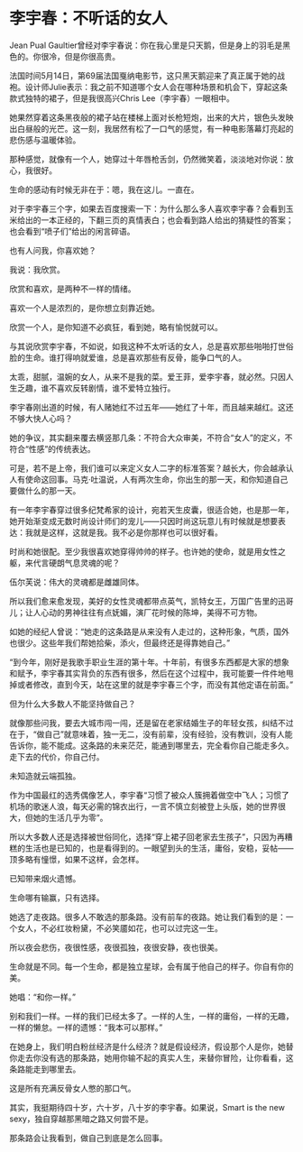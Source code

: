 # 李宇春：不听话的女人

Jean Pual Gaultier曾经对李宇春说：你在我心里是只天鹅，但是身上的羽毛是黑色的。你很冷，但是你很高贵。 

法国时间5月14日，第69届法国戛纳电影节，这只黑天鹅迎来了真正属于她的战袍。设计师Julie表示：我之前不知道哪个女人会在哪种场景和机会下，穿起这条款式独特的裙子，但是我很高兴Chris Lee（李宇春）一眼相中。 

她果然穿着这条黑夜般的裙子站在楼梯上面对长枪短炮，出来的大片，银色头发映出白昼般的光芒。这一刻，我居然有松了一口气的感觉，有一种电影落幕灯亮起的悲伤感与温暖体验。 

那种感觉，就像有一个人，她穿过十年唇枪舌剑，仍然微笑着，淡淡地对你说：放心，我很好。 

生命的感动有时候无非在于：嗯，我在这儿。一直在。 

对于李宇春三个字，如果去百度搜索一下：为什么那么多人喜欢李宇春？会看到玉米给出的一本正经的，下翻三页的真情表白；也会看到路人给出的猜疑性的答案；也会看到“喷子们”给出的闲言碎语。 

也有人问我，你喜欢她？ 

我说：我欣赏。 

欣赏和喜欢，是两种不一样的情绪。 

喜欢一个人是浓烈的，是你想立刻靠近她。 

欣赏一个人，是你知道不必疯狂，看到她，略有愉悦就可以。 

与其说欣赏李宇春，不如说，如我这种不太听话的女人，总是喜欢那些啪啪打世俗脸的生命。谁打得响就爱谁，总是喜欢那些有反骨，能争口气的人。 

太乖，甜腻，温婉的女人，从来不是我的菜。爱王菲，爱李宇春，就必然。只因人生乏趣，谁不喜欢反转剧情，谁不爱特立独行。 

李宇春刚出道的时候，有人赌她红不过五年——她红了十年，而且越来越红。这还不够大快人心吗？ 

她的争议，其实翻来覆去横竖那几条：不符合大众审美，不符合“女人”的定义，不符合“性感”的传统表达。 

可是，若不是上帝，我们谁可以来定义女人二字的标准答案？越长大，你会越承认人有使命这回事。马克·吐温说，人有两次生命，你出生的那一天，和你知道自己要做什么的那一天。 

有一年李宇春穿过很多纪梵希家的设计，宛若天生皮囊，很适合她，也是那一年，她开始渐变成无数时尚设计师们的宠儿——只因时尚这玩意儿有时候就是想要表达：我就是这样，这就是我。我不必是你那样也可以很好看。 

时尚和她很配。至少我很喜欢她穿得帅帅的样子。也许她的使命，就是用女性之躯，来代言硬朗气息灵魂的呢？ 

伍尔芙说：伟大的灵魂都是雌雄同体。 

所以我们愈来愈发现，美好的女性灵魂都带点英气，凯特女王，万国广告里的迅哥儿；让人心动的男神往往有点妩媚，演厂花时候的陈坤，美得不可方物。 

如她的经纪人曾说：“她走的这条路是从来没有人走过的，这种形象，气质，国外也很少。这些年我们帮她拾柴，添火，但最终还是得靠她自己。” 

“到今年，刚好是我歌手职业生涯的第十年。十年前，有很多东西都是大家的想象和赋予，李宇春其实背负的东西有很多，然后在这个过程中，我可能要一件件地甩掉或者修改，直到今天，站在这里的就是李宇春三个字，而没有其他定语在前面。” 

但为什么大多数人不能坚持做自己？ 

就像那些问我，要去大城市闯一闯，还是留在老家结婚生子的年轻女孩，纠结不过在于，“做自己”就意味着，独一无二，没有前辈，没有经验，没有教训，没有人能告诉你，能不能成。这条路的未来茫茫，能通到哪里去，完全看你自己能走多久。走下去的代价，你自己付。 

未知造就云端孤独。 

作为中国最红的选秀偶像艺人，李宇春“习惯了被众人簇拥着做空中飞人；习惯了机场的歌迷人浪，每天必需的锦衣出行，一言不慎立刻被登上头版，她的世界很大，但她的生活几乎为零”。 

所以大多数人还是选择被世俗同化，选择“穿上裙子回老家去生孩子”，只因为再糟糕的生活也是已知的，也是看得到的。一眼望到头的生活，庸俗，安稳，妥帖——顶多略有憧憬，如果不这样，会怎样。 

已知带来烟火遗憾。 

生命哪有输赢，只有选择。 

她选了走夜路。很多人不敢选的那条路。没有前车的夜路。她让我们看到的是：一个女人，不必红妆粉黛，不必笑靥如花，也可以过完这一生。 

所以夜会悲伤，夜很性感，夜很孤独，夜很安静，夜也很美。 

生命就是不同。每一个生命，都是独立星球，会有属于他自己的样子。你自有你的美。 

她唱：“和你一样。” 

别和我们一样。一样的我们已经太多了。一样的人生，一样的庸俗，一样的无趣，一样的懒怠。一样的遗憾：“我本可以那样。” 

在她身上，我们明白粉丝经济是什么经济？就是假设经济，假设那个人是你，她替你走去你没有选的那条路，她用你输不起的真实人生，来替你冒险，让你看看，这条路能走到哪里去。 

这是所有充满反骨女人憋的那口气。 

其实，我挺期待四十岁，六十岁，八十岁的李宇春。如果说，Smart is the new sexy，独自穿越那黑暗之路又何尝不是。 

那条路会让我看到，做自己到底是怎么回事。